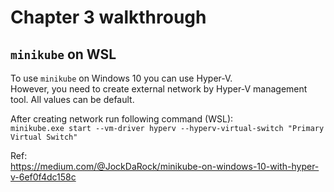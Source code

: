 # Chapter 3 walkthrough
## `minikube` on WSL
To use `minikube` on Windows 10 you can use Hyper-V.  
However, you need to create external network by Hyper-V management tool.
All values can be default.

After creating network run following command (WSL):  
`minikube.exe start --vm-driver hyperv --hyperv-virtual-switch "Primary Virtual Switch"`

Ref:  
https://medium.com/@JockDaRock/minikube-on-windows-10-with-hyper-v-6ef0f4dc158c



